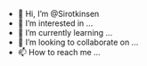 - 👋 Hi, I’m @Sirotkinsen
- 👀 I’m interested in ...
- 🌱 I’m currently learning ...
- 💞️ I’m looking to collaborate on ...
- 📫 How to reach me ...

<!---
Sirotkinsen/Sirotkinsen is a ✨ special ✨ repository because its `README.md` (this file) appears on your GitHub profile.
You can click the Preview link to take a look at your changes.
--->
